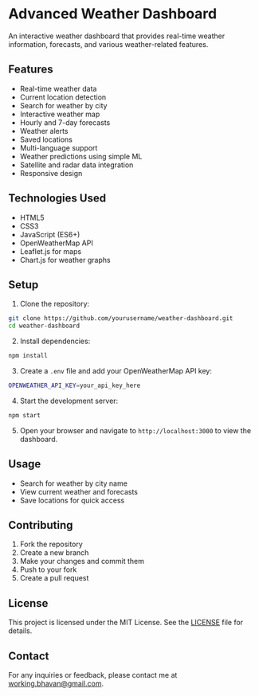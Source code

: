 # Advanced Weather Dashboard

An interactive weather dashboard that provides real-time weather information, forecasts, and various weather-related features.

## Features

- Real-time weather data
- Current location detection
- Search for weather by city
- Interactive weather map
- Hourly and 7-day forecasts
- Weather alerts
- Saved locations
- Multi-language support
- Weather predictions using simple ML
- Satellite and radar data integration
- Responsive design

## Technologies Used

- HTML5
- CSS3
- JavaScript (ES6+)
- OpenWeatherMap API
- Leaflet.js for maps
- Chart.js for weather graphs

## Setup

1. Clone the repository:

```bash
git clone https://github.com/yourusername/weather-dashboard.git
cd weather-dashboard
```

2. Install dependencies:

```bash
npm install
```

3. Create a `.env` file and add your OpenWeatherMap API key:

```bash
OPENWEATHER_API_KEY=your_api_key_here
```

4. Start the development server:

```bash
npm start
```

5. Open your browser and navigate to `http://localhost:3000` to view the dashboard.

## Usage

- Search for weather by city name
- View current weather and forecasts
- Save locations for quick access

## Contributing

1. Fork the repository
2. Create a new branch
3. Make your changes and commit them
4. Push to your fork
5. Create a pull request

## License

This project is licensed under the MIT License. See the [LICENSE](LICENSE) file for details.

## Contact

For any inquiries or feedback, please contact me at [working.bhavan@gmail.com](mailto:working.bhavan@gmail.com).
